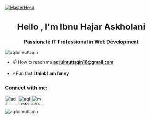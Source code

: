 [![MasterHead](https://user-images.githubusercontent.com/74038190/213910845-af37a709-8995-40d6-be59-724526e3c3d7.gif)](https://aqilulmuttaqin.io)
<h1 align="center">Hello , I'm Ibnu Hajar Askholani</h1>
<h3 align="center">Passionate IT Professional in Web Development</h3>

<p align="left"> <img src="https://komarev.com/ghpvc/?username=aqilulmuttaqin&label=Profile%20views&color=0e75b6&style=flat" alt="aqilulmuttaqin" /> </p>

- 📫 How to reach me **aqilulmuttaqin16@gmail.com**

- ⚡ Fun fact **I think I am funny**


<h3 align="left">Connect with me:</h3>
<p align="left">
<a href="https://fb.com/aqil" target="blank"><img align="center" src="https://raw.githubusercontent.com/rahuldkjain/github-profile-readme-generator/master/src/images/icons/Social/facebook.svg" alt="aqil" height="30" width="40" /></a>
<a href="https://instagram.com/aql_mtqn" target="blank"><img align="center" src="https://raw.githubusercontent.com/rahuldkjain/github-profile-readme-generator/master/src/images/icons/Social/instagram.svg" alt="aql_mtqn" height="30" width="40" /></a>
<a href="https://www.youtube.com/c/muhammad aqilul muttaqin" target="blank"><img align="center" src="https://raw.githubusercontent.com/rahuldkjain/github-profile-readme-generator/master/src/images/icons/Social/youtube.svg" alt="muhammad aqilul muttaqin" height="30" width="40" /></a>
</p>

<p><img align="left" src="https://github-readme-stats.vercel.app/api/top-langs?username=aqilulmuttaqin&show_icons=true&locale=en&layout=compact" alt="aqilulmuttaqin" /></p>
